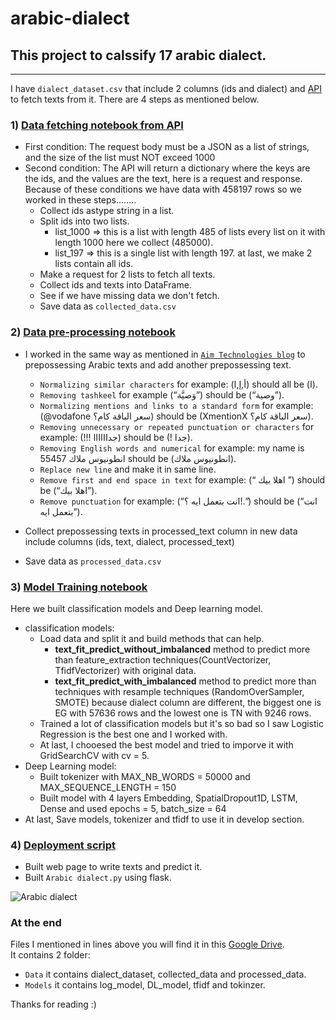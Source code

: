 # arabic-dialect
## This project to calssify 17 arabic dialect.
________________________
I have `dialect_dataset.csv` that include 2 columns (ids and dialect) and [API](https://recruitment.aimtechnologies.co/ai-tasks) to fetch texts from it.
There are 4 steps as mentioned below.<br>
### 1) [Data fetching notebook from API](https://github.com/AntoniosMalak/arabic-dialect/blob/main/data_fetching.ipynb)
- First condition: The request body must be a JSON as a list of strings, and the size of the list must NOT
exceed 1000
- Second condition: The API will return a dictionary where the keys are the ids, and the values are the text, here
is a request and response.<br>
Because of these conditions we have data with 458197 rows so we worked in these steps........
  - Collect ids astype string in a list.
  - Split ids into two lists.
    - list_1000 => this is a list with length 485 of lists every list on it with length 1000 here we collect (485000).
    - list_197  => this is a single list with length 197.
    at last, we make 2 lists contain all ids.
  - Make a request for 2 lists to fetch all texts.
  - Collect ids and texts into DataFrame.
  - See if we have missing data we don't fetch.
  - Save data as `collected_data.csv`

### 2) [Data pre-processing notebook](https://github.com/AntoniosMalak/arabic-dialect/blob/main/data_pre-processing.ipynb)
- I worked in the same way as mentioned in [`Aim Technologies blog`](https://aimtechnologies.co/arabic-sentiment-analysis-blog.html?fbclid=IwAR0hlfhCOqd2xpJ3sGUb8yJbN0MzMq4dPPe6swuXwtdbCx1Mrn2I2wei3AM) to prepossessing Arabic texts and add another prepossessing text. <br>
    - `Normalizing similar characters` for example: (أ,إ,ا) should all be (ا). <br>
    - `Removing tashkeel` for example (“وَصيَّة”) should be (“وصية”). <br>
    - `Normalizing mentions and links to a standard form` for example: (@vodafone سعر الباقة كام؟) should be (XmentionX سعر الباقة كام؟).<br>
    - `Removing unnecessary or repeated punctuation or characters` for example: (!!! جداااااا) should be (! جدا).<br>
    - `Removing English words and numerical` for example: my name is انطونيوس ملاك 55457 should be (انطونيوس ملاك). <br>
    - `Replace new line` and make it in same line.<br>
    - `Remove first and end space in text` for example: (“   اهلا بيك    ”) should be (“اهلا بيك”).<br>
    - `Remove punctuation` for example: (“انت بتعمل ايه ؟!.”) should be (“انت بتعمل ايه”).<br>

- Collect prepossessing texts in processed_text column in new data include columns (ids, text, dialect, processed_text)
- Save data as `processed_data.csv`

### 3) [Model Training notebook](https://github.com/AntoniosMalak/arabic-dialect/blob/main/model_training.ipynb)
Here we built classification models and Deep learning model.
- classification models:
  - Load data and split it and build methods that can help.
    - **text_fit_predict_without_imbalanced** method to predict more than feature_extraction techniques(CountVectorizer, TfidfVectorizer) with original data.
    - **text_fit_predict_with_imbalanced** method to predict more than techniques with resample techniques (RandomOverSampler, SMOTE) because dialect column are different, the biggest one is EG with 57636 rows and the lowest one is TN with 9246 rows.
  - Trained a lot of classification models but it's so bad so I saw Logistic Regression is the best one and I worked with.
  - At last, I chooesed the best model and tried to imporve it with GridSearchCV with cv = 5.
- Deep Learning model:
  - Built tokenizer with MAX_NB_WORDS = 50000 and MAX_SEQUENCE_LENGTH = 150
  - Built model with 4 layers Embedding, SpatialDropout1D, LSTM, Dense and used epochs = 5, batch_size = 64
- At last, Save models, tokenizer and tfidf to use it in develop section.

### 4) [Deployment script](https://github.com/AntoniosMalak/arabic-dialect/tree/main/Deploy)
- Built web page to write texts and predict it.
- Built `Arabic dialect.py` using flask.

![Arabic dialect](https://user-images.githubusercontent.com/57007944/157964986-b2720d86-2ca0-4b6d-9499-034cedb590ce.jpg)


### At the end
Files I mentioned in lines above you will find it in this [Google Drive](https://drive.google.com/file/d/1ugiOzVbdwGnR0TiRX4DU46TzWfrB_9SL/view?usp=sharing).<br>
It contains 2 folder:
- `Data` it contains dialect_dataset, collected_data and processed_data.
- `Models` it contains log_model, DL_model, tfidf and tokinzer.

Thanks for reading :)
